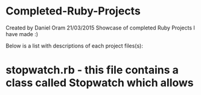 # Completed-Ruby-Projects
Created by Daniel Oram 21/03/2015
Showcase of completed Ruby Projects I have made :)

Below is a list with descriptions of each project files(s):


# stopwatch.rb - this file contains a class called Stopwatch which allows 
